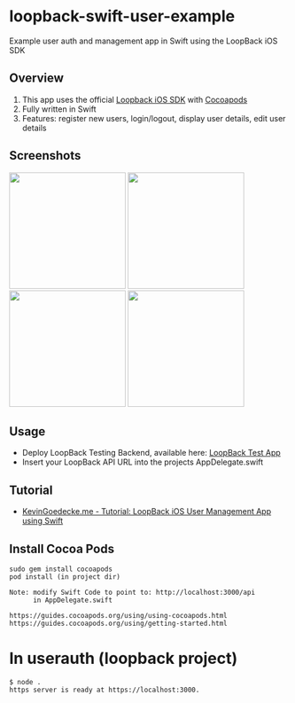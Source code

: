 # loopback-swift-user-example
Example user auth and management app in Swift using the LoopBack iOS SDK

## Overview
1. This app uses the official [Loopback iOS SDK](https://github.com/strongloop/loopback-sdk-ios) with [Cocoapods](https://cocoapods.org/)
2. Fully written in Swift
3. Features: register new users, login/logout, display user details, edit user details

## Screenshots
<img src="https://cloud.githubusercontent.com/assets/5519740/11777809/ef47ba8e-a250-11e5-9668-bdb4692b2644.jpg" width="210">
<img src="https://cloud.githubusercontent.com/assets/5519740/11777677/377e776c-a250-11e5-9d45-25a44b184257.jpg" width="210">
<img src="https://cloud.githubusercontent.com/assets/5519740/11777817/f5de92a0-a250-11e5-8988-c07b524027dd.jpg" width="210">
<img src="https://cloud.githubusercontent.com/assets/5519740/11777815/f3bde2fa-a250-11e5-8c12-29bcd1d29676.jpg" width="210">

## Usage
- Deploy LoopBack Testing Backend, available here: [LoopBack Test App](https://github.com/kgoedecke/loopback-swift-user-example/tree/master/Loopback-Swift-Example-Tests/server)
- Insert your LoopBack API URL into the projects AppDelegate.swift

## Tutorial
- [KevinGoedecke.me - Tutorial: LoopBack iOS User Management App using Swift](http://kevingoedecke.me/2015/12/11/tutorial-ios-user-management-app-using-swift-loopback)


## Install Cocoa Pods

	sudo gem install cocoapods
	pod install (in project dir)

	Note: modify Swift Code to point to: http://localhost:3000/api
	      in AppDelegate.swift
	      
	https://guides.cocoapods.org/using/using-cocoapods.html
	https://guides.cocoapods.org/using/getting-started.html
	

# In userauth (loopback project)

	$ node .
	https server is ready at https://localhost:3000.